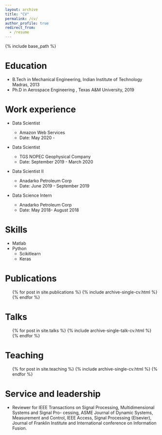 ```yaml
---
layout: archive
title: "CV"
permalink: /cv/
author_profile: true
redirect_from:
  - /resume
---
```


{% include base_path %}

Education
======
* B.Tech in Mechanical Engineering, Indian Institute of Technology Madras, 2013
* Ph.D in Aerospace Engineering , Texas A&M University, 2019

Work experience
======
* Data Scientist
  * Amazon Web Services
  * Date: May 2020 -
  
* Data Scientist
  * TGS NOPEC Geophysical Company
  * Date: September 2019 - March 2020

* Data Scientist II
  * Anadarko Petroleum Corp
  * Date: June 2019 - September 2019
  
* Data Science Intern
  * Anadarko Petroleum Corp
  * Date: May 2018- August 2018
  
Skills
======
* Matlab
* Python
  * Scikitlearn
  * Keras


Publications
======
  <ul>{% for post in site.publications %}
    {% include archive-single-cv.html %}
  {% endfor %}</ul>
  
Talks
======
  <ul>{% for post in site.talks %}
    {% include archive-single-talk-cv.html %}
  {% endfor %}</ul>
  
Teaching
======
  <ul>{% for post in site.teaching %}
    {% include archive-single-cv.html %}
  {% endfor %}</ul>
  
Service and leadership
======
* Reviewer for IEEE Transactions on Signal Processing, Multidimensional Systems and Signal Pro-
cessing, ASME Journal of Dynamic Systems, Measurement and Control, IEEE Access, Signal Processing (Elsevier), Journal of Franklin Institute and International conference on Information Fusion.
